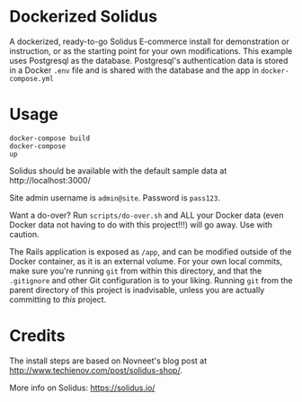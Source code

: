 # Dockerized Solidus
A dockerized, ready-to-go Solidus E-commerce install for demonstration or instruction, or as the starting point for your own modifications.  This example uses Postgresql as the database.  Postgresql's authentication data is stored in a Docker <code>.env</code> file and is shared with the database and the app in <code>docker-compose.yml</code>

# Usage
<code>docker-compose build</code><br/>
<code>docker-compose up</code>

Solidus should be available with the default sample data at http://localhost:3000/

Site admin username is <code>admin@site</code>.  Password is <code>pass123</code>.

Want a do-over?  Run <code>scripts/do-over.sh</code> and ALL your Docker data (even Docker data not having to do with this project!!!) will go away.  Use with caution.

The Rails application is exposed as <code>/app</code>, and can be modified outside of the Docker container, as it is an external volume.  For your own local commits, make sure you're running <code>git</code> from within this directory, and that the <code>.gitignore</code> and other Git configuration is to your liking.  Running <code>git</code> from the parent directory of this project is inadvisable, unless you are actually committing to <i>this</i> project.

# Credits
The install steps are based on Novneet's blog post at http://www.techienov.com/post/solidus-shop/.

More info on Solidus: https://solidus.io/
